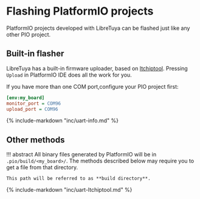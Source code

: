 # Flashing PlatformIO projects

PlatformIO projects developed with LibreTuya can be flashed just like any other PIO project.

## Built-in flasher

LibreTuya has a built-in firmware uploader, based on [ltchiptool](ltchiptool.md). Pressing `Upload` in PlatformIO IDE does all the work for you.

If you have more than one COM port,configure your PIO project first:

```ini
[env:my_board]
monitor_port = COM96
upload_port = COM96
```

{%
	include-markdown "inc/uart-info.md"
%}

## Other methods

!!! abstract
	All binary files generated by PlatformIO will be in `.pio/build/<my_board>/`. The methods described below may require you to get a file from that directory.

	This path will be referred to as **build directory**.

{%
	include-markdown "inc/uart-ltchiptool.md"
%}
